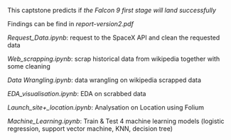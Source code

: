 This captstone predicts if *the Falcon 9 first stage will land successfully*

Findings can be find in *report-version2.pdf*

*Request_Data.ipynb*: request to the SpaceX API and clean the requested data

*Web_scrapping.ipynb*: scrap historical data from wikipedia together with some cleaning

*Data Wrangling.ipynb*: data wrangling on wikipedia scrapped data

*EDA_visualisation.ipynb*: EDA on scrabbed data

*Launch_site+_location.ipynb*: Analysation on Location using Folium 

*Machine_Learning.ipynb*: Train & Test 4 machine learning models (logistic regression, support vector machine, KNN, decision tree)





